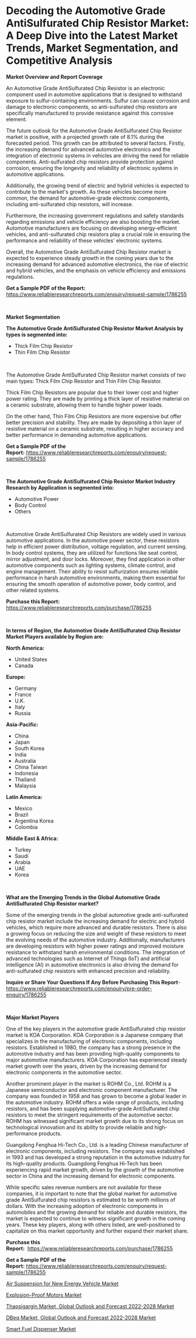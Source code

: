 <p><h1>Decoding the Automotive Grade AntiSulfurated Chip Resistor Market: A Deep Dive into the Latest Market Trends, Market Segmentation, and Competitive Analysis</h1></p><p><strong>Market Overview and Report Coverage</strong></p>
<p><p>An Automotive Grade AntiSulfurated Chip Resistor is an electronic component used in automotive applications that is designed to withstand exposure to sulfur-containing environments. Sulfur can cause corrosion and damage to electronic components, so anti-sulfurated chip resistors are specifically manufactured to provide resistance against this corrosive element.</p><p>The future outlook for the Automotive Grade AntiSulfurated Chip Resistor market is positive, with a projected growth rate of 8.1% during the forecasted period. This growth can be attributed to several factors. Firstly, the increasing demand for advanced automotive electronics and the integration of electronic systems in vehicles are driving the need for reliable components. Anti-sulfurated chip resistors provide protection against corrosion, ensuring the longevity and reliability of electronic systems in automotive applications.</p><p>Additionally, the growing trend of electric and hybrid vehicles is expected to contribute to the market's growth. As these vehicles become more common, the demand for automotive-grade electronic components, including anti-sulfurated chip resistors, will increase.</p><p>Furthermore, the increasing government regulations and safety standards regarding emissions and vehicle efficiency are also boosting the market. Automotive manufacturers are focusing on developing energy-efficient vehicles, and anti-sulfurated chip resistors play a crucial role in ensuring the performance and reliability of these vehicles' electronic systems.</p><p>Overall, the Automotive Grade AntiSulfurated Chip Resistor market is expected to experience steady growth in the coming years due to the increasing demand for advanced automotive electronics, the rise of electric and hybrid vehicles, and the emphasis on vehicle efficiency and emissions regulations.</p></p>
<p><strong>Get a Sample PDF of the Report:</strong> <a href="https://www.reliableresearchreports.com/enquiry/request-sample/1786255">https://www.reliableresearchreports.com/enquiry/request-sample/1786255</a></p>
<p>&nbsp;</p>
<p><strong>Market Segmentation</strong></p>
<p><strong>The Automotive Grade AntiSulfurated Chip Resistor Market Analysis by types is segmented into:</strong></p>
<p><ul><li>Thick Film Chip Resistor</li><li>Thin Film Chip Resistor</li></ul></p>
<p>&nbsp;</p>
<p><p>The Automotive Grade AntiSulfurated Chip Resistor market consists of two main types: Thick Film Chip Resistor and Thin Film Chip Resistor. </p><p>Thick Film Chip Resistors are popular due to their lower cost and higher power rating. They are made by printing a thick layer of resistive material on a ceramic substrate, allowing them to handle higher power loads. </p><p>On the other hand, Thin Film Chip Resistors are more expensive but offer better precision and stability. They are made by depositing a thin layer of resistive material on a ceramic substrate, resulting in higher accuracy and better performance in demanding automotive applications.</p></p>
<p><strong>Get a Sample PDF of the Report:</strong>&nbsp;<a href="https://www.reliableresearchreports.com/enquiry/request-sample/1786255">https://www.reliableresearchreports.com/enquiry/request-sample/1786255</a></p>
<p>&nbsp;</p>
<p><strong>The Automotive Grade AntiSulfurated Chip Resistor Market Industry Research by Application is segmented into:</strong></p>
<p><ul><li>Automotive Power</li><li>Body Control</li><li>Others</li></ul></p>
<p>&nbsp;</p>
<p><p>Automotive Grade AntiSulfurated Chip Resistors are widely used in various automotive applications. In the automotive power sector, these resistors help in efficient power distribution, voltage regulation, and current sensing. In body control systems, they are utilized for functions like seat control, mirror adjustment, and door locks. Moreover, they find application in other automotive components such as lighting systems, climate control, and engine management. Their ability to resist sulfurization ensures reliable performance in harsh automotive environments, making them essential for ensuring the smooth operation of automotive power, body control, and other related systems.</p></p>
<p><strong>Purchase this Report:</strong>&nbsp; <a href="https://www.reliableresearchreports.com/purchase/1786255">https://www.reliableresearchreports.com/purchase/1786255</a></p>
<p>&nbsp;</p>
<p><strong>In terms of Region, the Automotive Grade AntiSulfurated Chip Resistor Market Players available by Region are:</strong></p>
<p>
    <p> <strong> North America: </strong>
        <ul>
            <li>United States</li>
            <li>Canada</li>
        </ul>
        </p> 
    <p> <strong> Europe: </strong>
        <ul>
            <li>Germany</li>
            <li>France</li>
            <li>U.K.</li>
            <li>Italy</li>
            <li>Russia</li>
        </ul>
        </p> 
    <p> <strong> Asia-Pacific: </strong>
        <ul>
            <li>China</li>
            <li>Japan</li>
            <li>South Korea</li>
            <li>India</li>
            <li>Australia</li>
            <li>China Taiwan</li>
            <li>Indonesia</li>
            <li>Thailand</li>
            <li>Malaysia</li>
        </ul>
        </p> 
    <p> <strong> Latin America: </strong>
        <ul>
            <li>Mexico</li>
            <li>Brazil</li>
            <li>Argentina Korea</li>
            <li>Colombia</li>
        </ul>
        </p> 
    <p> <strong> Middle East & Africa: </strong>
        <ul>
            <li>Turkey</li>
            <li>Saudi</li>
            <li>Arabia</li>
            <li>UAE</li>
            <li>Korea</li>
        </ul>
    </p>
    </p>
<p>&nbsp;</p>
<p><strong>What are the Emerging Trends in the Global Automotive Grade AntiSulfurated Chip Resistor market?</strong></p>
<p><p>Some of the emerging trends in the global automotive grade anti-sulfurated chip resistor market include the increasing demand for electric and hybrid vehicles, which require more advanced and durable resistors. There is also a growing focus on reducing the size and weight of these resistors to meet the evolving needs of the automotive industry. Additionally, manufacturers are developing resistors with higher power ratings and improved moisture resistance to withstand harsh environmental conditions. The integration of advanced technologies such as Internet of Things (IoT) and artificial intelligence (AI) in automotive electronics is also driving the demand for anti-sulfurated chip resistors with enhanced precision and reliability.</p></p>
<p><strong>Inquire or Share Your Questions If Any Before Purchasing This Report</strong>- <a href="https://www.reliableresearchreports.com/enquiry/pre-order-enquiry/1786255">https://www.reliableresearchreports.com/enquiry/pre-order-enquiry/1786255</a></p>
<p>&nbsp;</p>
<p><strong>Major Market Players</strong></p>
<p><p>One of the key players in the automotive grade AntiSulfurated chip resistor market is KOA Corporation. KOA Corporation is a Japanese company that specializes in the manufacturing of electronic components, including resistors. Established in 1980, the company has a strong presence in the automotive industry and has been providing high-quality components to major automotive manufacturers. KOA Corporation has experienced steady market growth over the years, driven by the increasing demand for electronic components in the automotive sector. </p><p>Another prominent player in the market is ROHM Co., Ltd. ROHM is a Japanese semiconductor and electronic component manufacturer. The company was founded in 1958 and has grown to become a global leader in the automotive industry. ROHM offers a wide range of products, including resistors, and has been supplying automotive-grade AntiSulfurated chip resistors to meet the stringent requirements of the automotive sector. ROHM has witnessed significant market growth due to its strong focus on technological innovation and its ability to provide reliable and high-performance products.</p><p>Guangdong Fenghua Hi-Tech Co., Ltd. is a leading Chinese manufacturer of electronic components, including resistors. The company was established in 1993 and has developed a strong reputation in the automotive industry for its high-quality products. Guangdong Fenghua Hi-Tech has been experiencing rapid market growth, driven by the growth of the automotive sector in China and the increasing demand for electronic components.</p><p>While specific sales revenue numbers are not available for these companies, it is important to note that the global market for automotive grade AntiSulfurated chip resistors is estimated to be worth millions of dollars. With the increasing adoption of electronic components in automobiles and the growing demand for reliable and durable resistors, the market is expected to continue to witness significant growth in the coming years. These key players, along with others listed, are well-positioned to capitalize on this market opportunity and further expand their market share.</p></p>
<p><strong>Purchase this Report:</strong>&nbsp;&nbsp;<a href="https://www.reliableresearchreports.com/purchase/1786255">https://www.reliableresearchreports.com/purchase/1786255</a></p>
<p></p>
<p><strong>Get a Sample PDF of the Report:</strong>&nbsp;<a href="https://www.reliableresearchreports.com/enquiry/request-sample/1786255">https://www.reliableresearchreports.com/enquiry/request-sample/1786255</a></p>
<p><p><a href="https://github.com/ruslanpoljakovrd177/Market-Research-Report-List-1/blob/main/air-suspension-for-new-energy-vehicle-market.md">Air Suspension for New Energy Vehicle Market</a></p><p><a href="https://www.linkedin.com/pulse/explosion-proof-motors-market-size-2023-2030-global-industrial/">Explosion-Proof Motors Market</a></p><p><a href="https://medium.com/@leonorhaley2009/thapsigargin-market-global-outlook-and-forecast-2022-2028-market-the-key-to-successful-business-d5004cbfc717">Thapsigargin Market, Global Outlook and Forecast 2022-2028 Market</a></p><p><a href="https://medium.com/@alicehanson1974/dbeq-market-global-outlook-and-forecast-2022-2028-market-insight-market-trends-growth-cddf5fbb457c">DBeq Market, Global Outlook and Forecast 2022-2028 Market</a></p><p><a href="https://www.linkedin.com/pulse/smart-fuel-dispenser-market-research-report-unlocks/">Smart Fuel Dispenser Market</a></p></p>
